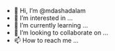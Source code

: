 - 👋 Hi, I’m @mdashadalam
- 👀 I’m interested in ...
- 🌱 I’m currently learning ...
- 💞️ I’m looking to collaborate on ...
- 📫 How to reach me ...

<!---
mdashadalam/mdashadalam is a ✨ special ✨ repository because its `README.md` (this file) appears on your GitHub profile.
You can click the Preview link to take a look at your changes.
--->
